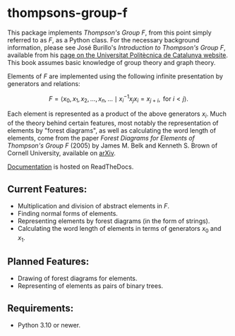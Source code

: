 # thompsons-group-f

This package implements _Thompson's Group_ $F$, from this point simply referred to as $F$, as a Python class. For the necessary background information, please see José Burillo's _Introduction to Thompson's Group_ $F$, available from his [page on the Universitat Politècnica de Catalunya website](https://web.mat.upc.edu/pep.burillo/book_en.php). This book assumes basic knowledge of group theory and graph theory.

Elements of $F$ are implemented using the following infinite presentation by generators and relations:

$$F = \left\langle x_0, x_1, x_2, \ldots, x_n, \ldots \mid x_i^{-1}x_jx_i = x_{j+i}, \text{ for } i < j \right\rangle.$$

Each element is represented as a product of the above generators $x_i$. Much of the theory behind certain features, most notably the representation of elements by "forest diagrams", as well as calculating the word length of elements, come from the paper _Forest Diagrams for Elements of Thompson's Group_ $F$ (2005) by James M. Belk and Kenneth S. Brown of Cornell University, available on [arXiv](https://arxiv.org/abs/math/0305412). 

[Documentation](http://exotic-groups.rtfd.io/) is hosted on ReadTheDocs.

## Current Features:
- Multiplication and division of abstract elements in $F$.
- Finding normal forms of elements.
- Representing elements by forest diagrams (in the form of strings).
- Calculating the word length of elements in terms of generators $x_0$ and $x_1$.

## Planned Features:
- Drawing of forest diagrams for elements.
- Representing of elements as pairs of binary trees.

## Requirements:
- Python 3.10 or newer.
